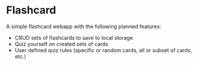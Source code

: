 # Flashcard

A simple flashcard webapp with the following planned features:

- CRUD sets of flashcards to save to local storage
- Quiz yourself on created sets of cards
- User defined quiz rules (specific or random cards, all or subset of cards, etc.)
